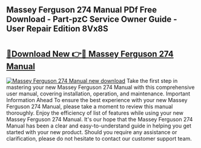 ## Massey Ferguson 274 Manual PDf Free Download - Part-pzC Service Owner Guide - User Repair Edition 8Vx8S

# <h2><a href="http://bc59518.oget.top/?id=Massey+Ferguson+274+Manual">🔗Download New 👉🔴 Massey Ferguson 274 Manual</a></h2>

[![Massey Ferguson 274 Manual new download](https://i.imgur.com/5g1atiW.png)](http://bc59518.oget.top/?id=Massey+Ferguson+274+Manual)
Take the first step in mastering your new Massey Ferguson 274 Manual with this comprehensive user manual, covering installation, operation, and maintenance. Important Information Ahead To ensure the best experience with your new Massey Ferguson 274 Manual, please take a moment to review this manual thoroughly. Enjoy the efficiency of list of features while using your new Massey Ferguson 274 Manual. It's our hope that the Massey Ferguson 274 Manual has been a clear and easy-to-understand guide in helping you get started with your new product. Should you require any assistance or clarification, please do not hesitate to contact our customer support team.

